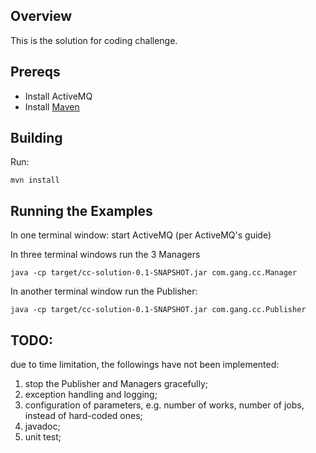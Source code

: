 ## Overview

This is the solution for coding challenge.

## Prereqs

- Install ActiveMQ
- Install [Maven](http://maven.apache.org/download.html) 

## Building

Run:

    mvn install

## Running the Examples

In one terminal window:
    start ActiveMQ (per ActiveMQ's guide)
    
In three terminal windows run the 3 Managers

    java -cp target/cc-solution-0.1-SNAPSHOT.jar com.gang.cc.Manager

In another terminal window run the Publisher:

    java -cp target/cc-solution-0.1-SNAPSHOT.jar com.gang.cc.Publisher

## TODO:
due to time limitation, the followings have not been implemented:
1. stop the Publisher and Managers gracefully;
2. exception handling and logging;
3. configuration of parameters, e.g. number of works, number of jobs, instead of hard-coded ones;
4. javadoc;
5. unit test;

